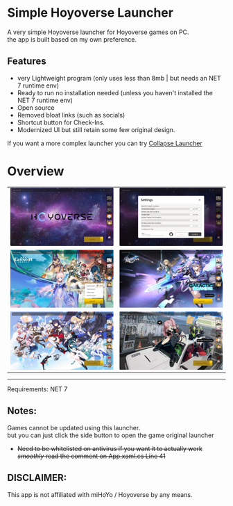 # Simple Hoyoverse Launcher
A very simple Hoyoverse launcher for Hoyoverse games on PC.<br>
the app is built based on my own preference.

## Features
- very Lightweight program (only uses less than 8mb | but needs an NET 7 runtime env)
- Ready to run no installation needed (unless you haven't installed the NET 7 runtime env)
- Open source
- Removed bloat links (such as socials)
- Shortcut button for Check-Ins.
- Modernized UI but still retain some few original design.

If you want a more complex launcher you can try [Collapse Launcher](https://github.com/neon-nyan/Collapse)

# Overview
| | |
|-|-|
|![](readme/main.png)|![](readme/settings.png)|
|![](readme/genshin.png)|![](readme/starrail.png)|
|![](readme/hi3.png)|![](readme/zzz.png)|
---

Requirements: NET 7<br>

## Notes:
Games cannot be updated using this launcher.<br>
but you can just click the side button to open the game original launcher<br>
 - ~~Need to be whitelisted on antivirus if you want it to actually work *smoothly* read the comment on App.xaml.cs Line 41~~
## DISCLAIMER:
This app is not affiliated with miHoYo / Hoyoverse by any means.